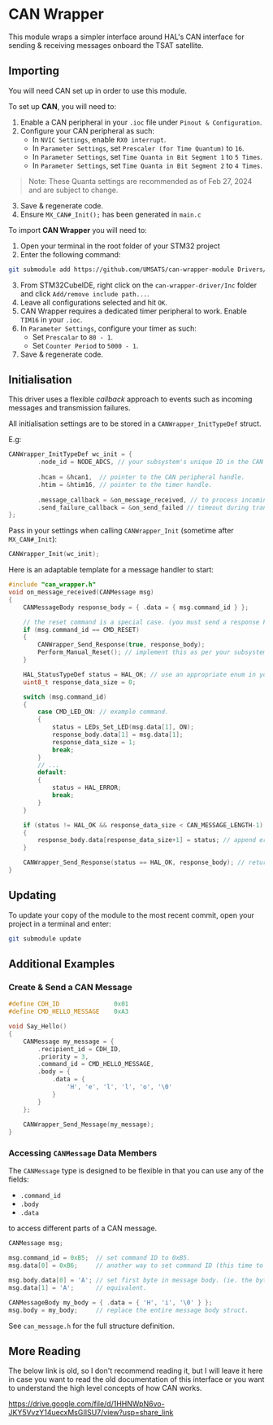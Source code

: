 # CAN Wrapper

This module wraps a simpler interface around HAL's CAN interface for sending & receiving messages onboard the TSAT satellite.

## Importing

You will need CAN set up in order to use this module.

To set up **CAN**, you will need to:

1. Enable a CAN peripheral in your `.ioc` file under `Pinout & Configuration`.
2. Configure your CAN peripheral as such:
   - In `NVIC Settings`, enable `RX0 interrupt`.
   - In `Parameter Settings`, set `Prescaler (for Time Quantum)` to `16`.
   - In `Parameter Settings`, set `Time Quanta in Bit Segment 1` to `5 Times`.
   - In `Parameter Settings`, set `Time Quanta in Bit Segment 2` to `4 Times`.

>Note: These Quanta settings are recommended as of Feb 27, 2024 and are subject to change.

3. Save & regenerate code.
4. Ensure `MX_CAN#_Init();` has been generated in `main.c`

To import **CAN Wrapper** you will need to:

1. Open your terminal in the root folder of your STM32 project
2. Enter the following command:

```bash
git submodule add https://github.com/UMSATS/can-wrapper-module Drivers/can-wrapper-module
```

3. From STM32CubeIDE, right click on the `can-wrapper-driver/Inc` folder and click `Add/remove include path...`.
4. Leave all configurations selected and hit `OK`.
5. CAN Wrapper requires a dedicated timer peripheral to work. Enable `TIM16` in your `.ioc`.
6. In `Parameter Settings`, configure your timer as such:
   - Set `Prescalar` to `80 - 1`.
   - Set `Counter Period` to `5000 - 1`.
7. Save & regenerate code.

## Initialisation

This driver uses a flexible *callback* approach to events such as incoming messages and transmission failures.

All initialisation settings are to be stored in a `CANWrapper_InitTypeDef` struct.

E.g:

```c
CANWrapper_InitTypeDef wc_init = {
		.node_id = NODE_ADCS, // your subsystem's unique ID in the CAN network.
		
		.hcan = &hcan1,  // pointer to the CAN peripheral handle.
		.htim = &htim16, // pointer to the timer handle.
		
		.message_callback = &on_message_received, // to process incoming messages.
		.send_failure_callback = &on_send_failed // timeout during transmission.
};
```

Pass in your settings when calling `CANWrapper_Init` (sometime after `MX_CAN#_Init`):

```c
CANWrapper_Init(wc_init);
```

Here is an adaptable template for a message handler to start:

```c
#include "can_wrapper.h"
void on_message_received(CANMessage msg)
{
	CANMessageBody response_body = { .data = { msg.command_id } };

	// the reset command is a special case. (you must send a response FIRST)
	if (msg.command_id == CMD_RESET)
	{
		CANWrapper_Send_Response(true, response_body);
		Perform_Manual_Reset(); // implement this as per your subsystem.
	}

	HAL_StatusTypeDef status = HAL_OK; // use an appropriate enum in your case.
	uint8_t response_data_size = 0;

	switch (msg.command_id)
	{
		case CMD_LED_ON: // example command.
		{
			status = LEDs_Set_LED(msg.data[1], ON);
			response_body.data[1] = msg.data[1];
			response_data_size = 1;
			break;
		}
		// ...
		default:
		{
			status = HAL_ERROR;
			break;
		}
	}

	if (status != HAL_OK && response_data_size < CAN_MESSAGE_LENGTH-1)
	{
		response_body.data[response_data_size+1] = status; // append error code to NACK.
	}

	CANWrapper_Send_Response(status == HAL_OK, response_body); // return to sender.
}
```

## Updating

To update your copy of the module to the most recent commit, open your project in a terminal and enter:

```bash
git submodule update
```

## Additional Examples

### Create & Send a CAN Message

```c
#define CDH_ID               0x01
#define CMD_HELLO_MESSAGE    0xA3

void Say_Hello()
{
	CANMessage my_message = {
	    .recipient_id = CDH_ID,
	    .priority = 3,
	    .command_id = CMD_HELLO_MESSAGE,
	    .body = {
	        .data = {
	            'H', 'e', 'l', 'l', 'o', '\0'
	        }
	    }
	};
	
	CANWrapper_Send_Message(my_message);
}
```

### Accessing `CANMessage` Data Members

The `CANMessage` type is designed to be flexible in that you can use any of the fields:

 - `.command_id`
 - `.body`
 - `.data`

to access different parts of a CAN message.

```c
CANMessage msg;

msg.command_id = 0xB5;  // set command ID to 0xB5.
msg.data[0] = 0xB6;     // another way to set command ID (this time to 0xB6).

msg.body.data[0] = 'A'; // set first byte in message body. (ie. the byte after command ID)
msg.data[1] = 'A';      // equivalent.

CANMessageBody my_body = { .data = { 'H', 'i', '\0' } };
msg.body = my_body;     // replace the entire message body struct.
```

See `can_message.h` for the full structure definition.

## More Reading

The below link is old, so I don't recommend reading it, but I will leave it here in case you want to read the old documentation of this interface or you want to understand the high level concepts of how CAN works.

<https://drive.google.com/file/d/1HHNWpN6vo-JKY5VvzY14uecxMsGIISU7/view?usp=share_link>
